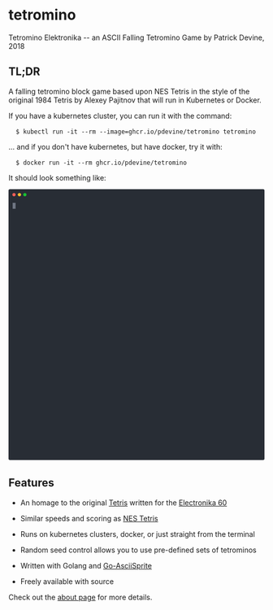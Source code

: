 # tetromino
Tetromino Elektronika -- an ASCII Falling Tetromino Game
by Patrick Devine, 2018

## TL;DR
A falling tetromino block game based upon NES Tetris in the style of the original 1984 Tetris by Alexey Pajitnov that will run in Kubernetes or Docker.

If you have a kubernetes cluster, you can run it with the command:

```
  $ kubectl run -it --rm --image=ghcr.io/pdevine/tetromino tetromino
```


... and if you don't have kubernetes, but have docker, try it with:

```
  $ docker run -it --rm ghcr.io/pdevine/tetromino
```

It should look something like:

![Tetromino Demo](./tetromino.svg)


## Features

 * An homage to the original [Tetris](https://en.wikipedia.org/wiki/Tetris) written for the [Electronika 60](https://en.wikipedia.org/wiki/Electronika_60)

 * Similar speeds and scoring as [NES Tetris](https://en.wikipedia.org/wiki/Tetris_(NES_video_game))

 * Runs on kubernetes clusters, docker, or just straight from the terminal

 * Random seed control allows you to use pre-defined sets of tetrominos

 * Written with Golang and [Go-AsciiSprite](https://github.com/pdevine/go-asciisprite)

 * Freely available with source

Check out the [about page](./ABOUT.md) for more details.

